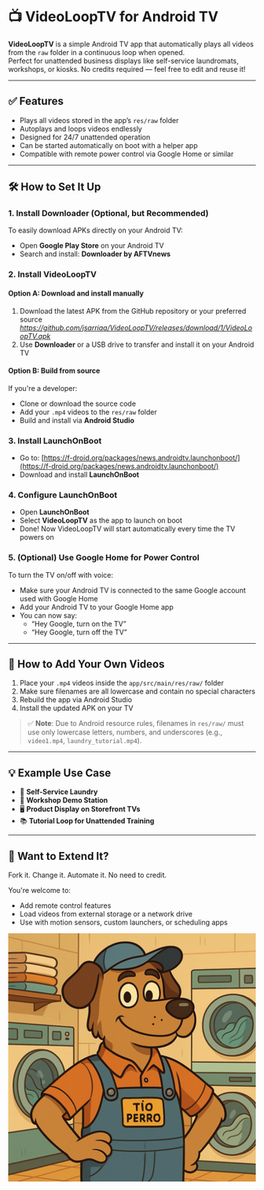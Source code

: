 # 📺 VideoLoopTV for Android TV

**VideoLoopTV** is a simple Android TV app that automatically plays all videos from the `raw` folder in a continuous loop when opened.  
Perfect for unattended business displays like self-service laundromats, workshops, or kiosks. No credits required — feel free to edit and reuse it!

---

## ✅ Features

- Plays all videos stored in the app’s `res/raw` folder
- Autoplays and loops videos endlessly
- Designed for 24/7 unattended operation
- Can be started automatically on boot with a helper app
- Compatible with remote power control via Google Home or similar

---

## 🛠️ How to Set It Up

### 1. **Install Downloader (Optional, but Recommended)**

To easily download APKs directly on your Android TV:

- Open **Google Play Store** on your Android TV
- Search and install: **Downloader by AFTVnews**

### 2. **Install VideoLoopTV**

#### Option A: Download and install manually
1. Download the latest APK from the GitHub repository or your preferred source  
   _https://github.com/jsarriaa/VideoLoopTV/releases/download/1/VideoLoopTV.apk_
2. Use **Downloader** or a USB drive to transfer and install it on your Android TV

#### Option B: Build from source
If you're a developer:
- Clone or download the source code
- Add your `.mp4` videos to the `res/raw` folder
- Build and install via **Android Studio**

### 3. **Install LaunchOnBoot**

- Go to: [https://f-droid.org/packages/news.androidtv.launchonboot/](https://f-droid.org/packages/news.androidtv.launchonboot/)
- Download and install **LaunchOnBoot**

### 4. **Configure LaunchOnBoot**

- Open **LaunchOnBoot**
- Select **VideoLoopTV** as the app to launch on boot
- Done! Now VideoLoopTV will start automatically every time the TV powers on

### 5. **(Optional) Use Google Home for Power Control**

To turn the TV on/off with voice:

- Make sure your Android TV is connected to the same Google account used with Google Home
- Add your Android TV to your Google Home app
- You can now say:
  - “Hey Google, turn on the TV”
  - “Hey Google, turn off the TV”

---

## 📂 How to Add Your Own Videos

1. Place your `.mp4` videos inside the `app/src/main/res/raw/` folder
2. Make sure filenames are all lowercase and contain no special characters
3. Rebuild the app via Android Studio
4. Install the updated APK on your TV

> ✅ **Note**: Due to Android resource rules, filenames in `res/raw/` must use only lowercase letters, numbers, and underscores (e.g., `video1.mp4`, `laundry_tutorial.mp4`).

---

## 💡 Example Use Case

- 👕 **Self-Service Laundry**
- 🧰 **Workshop Demo Station**
- 🖥️ **Product Display on Storefront TVs**
- 📚 **Tutorial Loop for Unattended Training**

---

## 🚀 Want to Extend It?

Fork it. Change it. Automate it. No need to credit.

You're welcome to:
- Add remote control features
- Load videos from external storage or a network drive
- Use with motion sensors, custom launchers, or scheduling apps

![Logo](app/src/main/res/raw/logotioperro.PNG)
